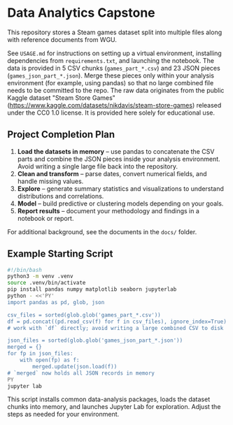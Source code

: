 # Data Analytics Capstone

This repository stores a Steam games dataset split into multiple files along with reference documents from WGU.

See `USAGE.md` for instructions on setting up a virtual environment, installing dependencies from `requirements.txt`, and launching the notebook.
The data is provided in 5 CSV chunks (`games_part_*.csv`) and 23 JSON pieces (`games_json_part_*.json`). Merge these pieces only within your analysis environment (for example, using pandas) so that no large combined file needs to be committed to the repo.
The raw data originates from the public Kaggle dataset "Steam Store Games" (https://www.kaggle.com/datasets/nikdavis/steam-store-games) released under the CC0 1.0 license. It is provided here solely for educational use.

## Project Completion Plan

1. **Load the datasets in memory** – use pandas to concatenate the CSV parts and combine the JSON pieces inside your analysis environment. Avoid writing a single large file back into the repository.
2. **Clean and transform** – parse dates, convert numerical fields, and handle missing values.
3. **Explore** – generate summary statistics and visualizations to understand distributions and correlations.
4. **Model** – build predictive or clustering models depending on your goals.
5. **Report results** – document your methodology and findings in a notebook or report.

For additional background, see the documents in the `docs/` folder.

## Example Starting Script

```bash
#!/bin/bash
python3 -m venv .venv
source .venv/bin/activate
pip install pandas numpy matplotlib seaborn jupyterlab
python - <<'PY'
import pandas as pd, glob, json

csv_files = sorted(glob.glob('games_part_*.csv'))
df = pd.concat((pd.read_csv(f) for f in csv_files), ignore_index=True)
# work with `df` directly; avoid writing a large combined CSV to disk

json_files = sorted(glob.glob('games_json_part_*.json'))
merged = {}
for fp in json_files:
    with open(fp) as f:
        merged.update(json.load(f))
# `merged` now holds all JSON records in memory
PY
jupyter lab
```

This script installs common data-analysis packages, loads the dataset chunks into memory, and launches Jupyter Lab for exploration. Adjust the steps as needed for your environment.
